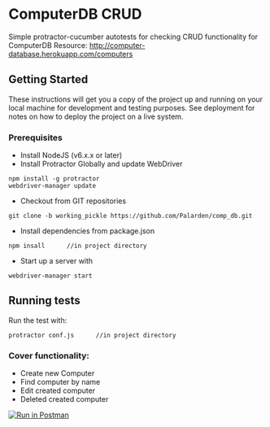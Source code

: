 # ComputerDB CRUD
Simple protractor-cucumber autotests for checking CRUD functionality for ComputerDB
Resource: http://computer-database.herokuapp.com/computers

## Getting Started
These instructions will get you a copy of the project up and running on your local machine for development and testing purposes. See deployment for notes on how to deploy the project on a live system.

### Prerequisites
* Install NodeJS (v6.x.x or later)
* Install Protractor Globally and update WebDriver
```
npm install -g protractor
webdriver-manager update
```
* Checkout from GIT repositories
```
git clone -b working_pickle https://github.com/Palarden/comp_db.git
```
* Install dependencies from package.json
```
npm insall      //in project directory
```
* Start up a server with
```
webdriver-manager start
```

## Running tests
Run the test with: 
```
protractor conf.js      //in project directory
```

### Cover functionality:
 * Create new Computer
 * Find computer by name
 * Edit created computer
 * Deleted created computer
 
 
 
[![Run in Postman](https://run.pstmn.io/button.svg)](https://app.getpostman.com/run-collection/3eac58ea7e13de506b61)
